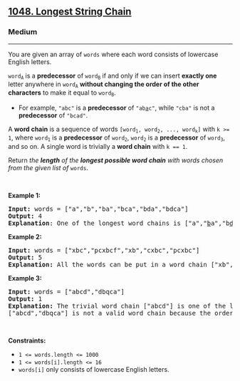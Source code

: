 <h2><a href="https://leetcode.com/problems/longest-string-chain/">1048. Longest String Chain</a></h2><h3>Medium</h3><hr><div style="user-select: auto;"><p style="user-select: auto;">You are given an array of <code style="user-select: auto;">words</code> where each word consists of lowercase English letters.</p>

<p style="user-select: auto;"><code style="user-select: auto;">word<sub style="user-select: auto;">A</sub></code> is a <strong style="user-select: auto;">predecessor</strong> of <code style="user-select: auto;">word<sub style="user-select: auto;">B</sub></code> if and only if we can insert <strong style="user-select: auto;">exactly one</strong> letter anywhere in <code style="user-select: auto;">word<sub style="user-select: auto;">A</sub></code> <strong style="user-select: auto;">without changing the order of the other characters</strong> to make it equal to <code style="user-select: auto;">word<sub style="user-select: auto;">B</sub></code>.</p>

<ul style="user-select: auto;">
	<li style="user-select: auto;">For example, <code style="user-select: auto;">"abc"</code> is a <strong style="user-select: auto;">predecessor</strong> of <code style="user-select: auto;">"ab<u style="user-select: auto;">a</u>c"</code>, while <code style="user-select: auto;">"cba"</code> is not a <strong style="user-select: auto;">predecessor</strong> of <code style="user-select: auto;">"bcad"</code>.</li>
</ul>

<p style="user-select: auto;">A <strong style="user-select: auto;">word chain</strong><em style="user-select: auto;"> </em>is a sequence of words <code style="user-select: auto;">[word<sub style="user-select: auto;">1</sub>, word<sub style="user-select: auto;">2</sub>, ..., word<sub style="user-select: auto;">k</sub>]</code> with <code style="user-select: auto;">k &gt;= 1</code>, where <code style="user-select: auto;">word<sub style="user-select: auto;">1</sub></code> is a <strong style="user-select: auto;">predecessor</strong> of <code style="user-select: auto;">word<sub style="user-select: auto;">2</sub></code>, <code style="user-select: auto;">word<sub style="user-select: auto;">2</sub></code> is a <strong style="user-select: auto;">predecessor</strong> of <code style="user-select: auto;">word<sub style="user-select: auto;">3</sub></code>, and so on. A single word is trivially a <strong style="user-select: auto;">word chain</strong> with <code style="user-select: auto;">k == 1</code>.</p>

<p style="user-select: auto;">Return <em style="user-select: auto;">the <strong style="user-select: auto;">length</strong> of the <strong style="user-select: auto;">longest possible word chain</strong> with words chosen from the given list of </em><code style="user-select: auto;">words</code>.</p>

<p style="user-select: auto;">&nbsp;</p>
<p style="user-select: auto;"><strong class="example" style="user-select: auto;">Example 1:</strong></p>

<pre style="user-select: auto;"><strong style="user-select: auto;">Input:</strong> words = ["a","b","ba","bca","bda","bdca"]
<strong style="user-select: auto;">Output:</strong> 4
<strong style="user-select: auto;">Explanation</strong>: One of the longest word chains is ["a","<u style="user-select: auto;">b</u>a","b<u style="user-select: auto;">d</u>a","bd<u style="user-select: auto;">c</u>a"].
</pre>

<p style="user-select: auto;"><strong class="example" style="user-select: auto;">Example 2:</strong></p>

<pre style="user-select: auto;"><strong style="user-select: auto;">Input:</strong> words = ["xbc","pcxbcf","xb","cxbc","pcxbc"]
<strong style="user-select: auto;">Output:</strong> 5
<strong style="user-select: auto;">Explanation:</strong> All the words can be put in a word chain ["xb", "xb<u style="user-select: auto;">c</u>", "<u style="user-select: auto;">c</u>xbc", "<u style="user-select: auto;">p</u>cxbc", "pcxbc<u style="user-select: auto;">f</u>"].
</pre>

<p style="user-select: auto;"><strong class="example" style="user-select: auto;">Example 3:</strong></p>

<pre style="user-select: auto;"><strong style="user-select: auto;">Input:</strong> words = ["abcd","dbqca"]
<strong style="user-select: auto;">Output:</strong> 1
<strong style="user-select: auto;">Explanation:</strong> The trivial word chain ["abcd"] is one of the longest word chains.
["abcd","dbqca"] is not a valid word chain because the ordering of the letters is changed.
</pre>

<p style="user-select: auto;">&nbsp;</p>
<p style="user-select: auto;"><strong style="user-select: auto;">Constraints:</strong></p>

<ul style="user-select: auto;">
	<li style="user-select: auto;"><code style="user-select: auto;">1 &lt;= words.length &lt;= 1000</code></li>
	<li style="user-select: auto;"><code style="user-select: auto;">1 &lt;= words[i].length &lt;= 16</code></li>
	<li style="user-select: auto;"><code style="user-select: auto;">words[i]</code> only consists of lowercase English letters.</li>
</ul>
</div>